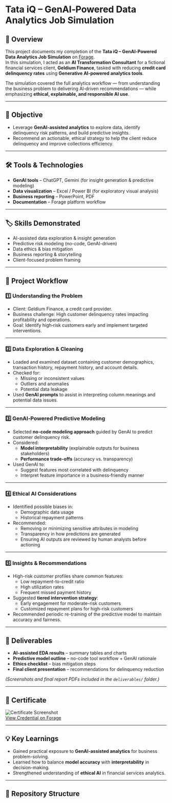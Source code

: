 # Tata iQ – GenAI‑Powered Data Analytics Job Simulation

## 📌 Overview
This project documents my completion of the **Tata iQ – GenAI‑Powered Data Analytics Job Simulation** on [Forage](https://www.theforage.com).  
In this simulation, I acted as an **AI Transformation Consultant** for a fictional financial services client, **Geldium Finance**, tasked with reducing **credit card delinquency rates** using **Generative AI‑powered analytics tools**.

The simulation covered the full analytics workflow — from understanding the business problem to delivering AI‑driven recommendations — while emphasizing **ethical, explainable, and responsible AI use**.

---

## 🎯 Objective
- Leverage **GenAI-assisted analytics** to explore data, identify delinquency risk patterns, and build predictive insights.
- Recommend an actionable, ethical strategy to help the client reduce delinquency and improve collections efficiency.

---

## 🛠 Tools & Technologies
- **GenAI tools** – ChatGPT, Gemini (for insight generation & predictive modeling)
- **Data visualization** – Excel / Power BI (for exploratory visual analysis)
- **Business reporting** – PowerPoint, PDF
- **Documentation** – Forage platform workflow

---

## 🏷 Skills Demonstrated
- AI-assisted data exploration & insight generation
- Predictive risk modeling (no-code, GenAI-driven)
- Data ethics & bias mitigation
- Business reporting & storytelling
- Client-focused problem framing

---

## 📂 Project Workflow

### 1️⃣ Understanding the Problem
- Client: Geldium Finance, a credit card provider.
- Business challenge: High customer delinquency rates impacting profitability and operations.
- Goal: Identify high‑risk customers early and implement targeted interventions.

---

### 2️⃣ Data Exploration & Cleaning
- Loaded and examined dataset containing customer demographics, transaction history, repayment history, and account details.
- Checked for:
  - Missing or inconsistent values
  - Outliers and anomalies
  - Potential data leakage
- Used **GenAI prompts** to assist in interpreting column meanings and potential data issues.

---

### 3️⃣ GenAI‑Powered Predictive Modeling
- Selected **no-code modeling approach** guided by GenAI to predict customer delinquency risk.
- Considered:
  - **Model interpretability** (explainable outputs for business stakeholders)
  - **Performance trade-offs** (accuracy vs. transparency)
- Used GenAI to:
  - Suggest features most correlated with delinquency
  - Interpret feature importance in a business‑friendly manner

---

### 4️⃣ Ethical AI Considerations
- Identified possible biases in:
  - Demographic data usage
  - Historical repayment patterns
- Recommended:
  - Removing or minimizing sensitive attributes in modeling
  - Transparency in how predictions are generated
  - Ensuring AI outputs are reviewed by human analysts before actioning

---

### 5️⃣ Insights & Recommendations
- High-risk customer profiles share common features:
  - Low repayment-to-credit ratio
  - High utilization rates
  - Frequent missed payment history
- Suggested **tiered intervention strategy**:
  - Early engagement for moderate-risk customers
  - Customized repayment plans for high-risk customers
- Recommended periodic re-training of the predictive model to maintain accuracy and fairness.

---

## 📑 Deliverables
- **AI-assisted EDA results** – summary tables and charts
- **Predictive model outline** – no-code tool workflow + GenAI rationale
- **Ethics checklist** – bias mitigation steps
- **Final client presentation** – recommendations for delinquency reduction

*(Screenshots and final report PDFs included in the `deliverables/` folder.)*

---

## 📜 Certificate
![Certificate Screenshot](certificate.png)  
[View Credential on Forage](YOUR_CERTIFICATE_LINK)

---

## 💡 Key Learnings
- Gained practical exposure to **GenAI-assisted analytics** for business problem-solving.
- Learned how to balance **model accuracy** with **interpretability** in decision-making.
- Strengthened understanding of **ethical AI** in financial services analytics.

---

## 📂 Repository Structure
